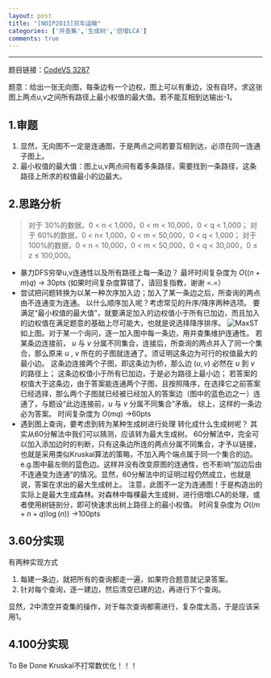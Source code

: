 ```yaml
---
layout: post
title: "[NOIP2013]货车运输"
categories: ['并查集','生成树','倍增LCA']
comments: true
---
```


----------
题目链接：[CodeVS 3287][1]

题意：给出一张无向图，每条边有一个边权，图上可以有重边，没有自环。求这张图上两点u,v之间所有路径上最小权值的最大值。若不能互相到达输出-1。
## 1.审题
 1. 显然，无向图不一定是连通图，于是两点之间若要互相到达，必须在同一连通子图上。
 2. 最小权值的最大值：图上u,v两点间有着多条路径，需要找到一条路径，这条路径上所求的权值最小的边最大。

<!--more-->

## 2.思路分析

> 对于 30%的数据，0 < n < 1,000，0 < m < 10,000，0 < q < 1,000；
> 对于 60%的数据，0 < n< 1,000，0 < m < 50,000，0 < q < 1,000；
> 对于 100%的数据，0 < n < 10,000，0 < m < 50,000，0 < q < 30,000，0 ≤ z ≤ 100,000。

 -  暴力DFS穷举u,v连通性以及所有路径上每一条边？
    最坏时间复杂度为 $O((n+m)q)$ → 30pts (如果时间复杂度算错了，请回复指教，谢谢 =.=）
 -  尝试把问题转换为以某一种次序加入边；加入了某一条边之后，所查询的两点由不连通变为连通。
    以什么顺序加入呢？考虑常见的升序/降序两种选项。
    要满足“最小权值的最大值”，就要满足加入的边权值小于所有已加边，而且加入的边权值在满足题意的基础上尽可能大，也就是说选择降序排序。
    ![MaxST](https://panda2134.github.io/img/VanTrans01.png)
    如上图。对于某一个询问，逐一加入图中每一条边，用并查集维护连通性。
    若某条边连接前， $u$ 与 $v$ 分属不同集合，连接后，所查询的两点并入了同一个集合，那么原来 $u$ , $v$ 所在的子图就连通了。须证明这条边为可行的权值最大的最小边。
    这条边连接两个子图，即这条边为桥，那么边 $(u,v)$ 必然在 $u$ 到 $v$ 的路径上；
    这条边权值小于所有已加边，于是必为路径上最小边；
    若答案的权值大于这条边，由于答案能连通两个子图，且按照降序，在选择它之前答案已经选择，那么两个子图就已经被已经加入的答案边（图中的蓝色边之一）连通了，与题设“此边连接前，$u$ 与 $v$ 分属不同集合”矛盾。
    综上，这样的一条边必为答案。
    时间复杂度为 $O(mq)$ →60pts
 -  遇到图上查询，要考虑到转为某种生成树进行处理
    转化成什么生成树呢？
    其实从60分解法中我们可以猜测，应该转为最大生成树。
    60分解法中，完全可以加入添加边时的判断，只有这条边所连的两点分属不同集合，才予以链接，也就是采用类似Kruskal算法的策略，不加入两个端点属于同一个集合的边。e.g.图中最左侧的蓝色边。这样并没有改变原图的连通性，也不影响“加边后由不连通变为连通”的情况。显然，60分解法中的证明过程仍然成立，也就是说，答案在求出的最大生成树上。
    注意，此图不一定为连通图！于是构造出的实际上是最大生成森林。对森林中每棵最大生成树，进行倍增LCA的处理，或者使用树链剖分，即可快速求出树上路径上的最小权值。
    时间复杂度为 $O((m+n+q)\log(n))$ →100pts

## 3.60分实现
有两种实现方式

 1. 每建一条边，就把所有的查询都走一遍，如果符合题意就记录答案。
 2. 针对每个查询，逐一建边，然后清空已建的边，再进行下个查询。

显然，2中清空并查集的操作，对于每次查询都需进行，复杂度太高，于是应该采用1。

## 4.100分实现
To Be Done
Kruskal不打常数优化！！！

[1]: http://codevs.cn/problem/3287/
